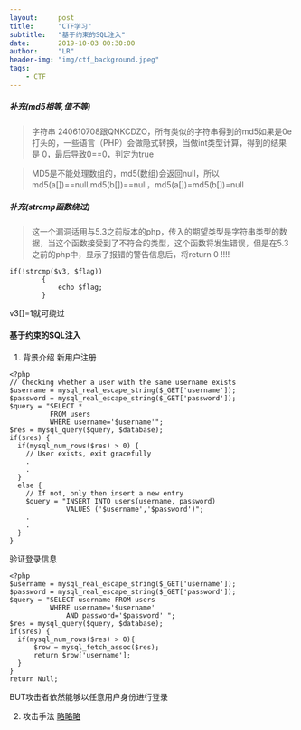 ```yaml
---
layout:     post
title:      "CTF学习"
subtitle:   "基于约束的SQL注入"
date:       2019-10-03 00:30:00
author:     "LR"
header-img: "img/ctf_background.jpeg"
tags:
    - CTF
---
```



##### 补充(md5相等,值不等)
>字符串 240610708跟QNKCDZO，所有类似的字符串得到的md5如果是0e打头的，一些语言（PHP）会做隐式转换，当做int类型计算，得到的结果是 0，最后导致0==0，判定为true

>MD5是不能处理数组的，md5(数组)会返回null，所以md5(a[])==null,md5(b[])==null，md5(a[])=md5(b[])=null
##### 补充(strcmp函数绕过)
>这一个漏洞适用与5.3之前版本的php，传入的期望类型是字符串类型的数据，当这个函数接受到了不符合的类型，这个函数将发生错误，但是在5.3之前的php中，显示了报错的警告信息后，将return 0 !!!!
```
if(!strcmp($v3, $flag))
        {
            echo $flag;
        }
```
v3[]=1就可绕过
#### 基于约束的SQL注入
1. 背景介绍
新用户注册
```
<?php
// Checking whether a user with the same username exists
$username = mysql_real_escape_string($_GET['username']);
$password = mysql_real_escape_string($_GET['password']);
$query = "SELECT *
          FROM users
          WHERE username='$username'";
$res = mysql_query($query, $database);
if($res) {
  if(mysql_num_rows($res) > 0) {
    // User exists, exit gracefully
    .
    .
  }
  else {
    // If not, only then insert a new entry
    $query = "INSERT INTO users(username, password)
              VALUES ('$username','$password')";
    .
    .
  }
}
```
验证登录信息
```
<?php
$username = mysql_real_escape_string($_GET['username']);
$password = mysql_real_escape_string($_GET['password']);
$query = "SELECT username FROM users
          WHERE username='$username'
              AND password='$password' ";
$res = mysql_query($query, $database);
if($res) {
  if(mysql_num_rows($res) > 0){
      $row = mysql_fetch_assoc($res);
      return $row['username'];
  }
}
return Null;
```
BUT攻击者依然能够以任意用户身份进行登录


2. 攻击手法
[略略略](https://www.freebuf.com/articles/web/124537.html)
